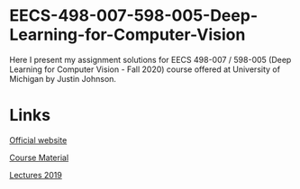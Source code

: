 # EECS-498-007-598-005-Deep-Learning-for-Computer-Vision

Here I present my assignment solutions for EECS 498-007 / 598-005 (Deep Learning for Computer Vision - Fall 2020) course offered at University of Michigan by Justin Johnson.

# Links

[Official website](https://web.eecs.umich.edu/~justincj/teaching/eecs498/FA2020/)  

[Course Material](https://web.eecs.umich.edu/~justincj/teaching/eecs498/FA2020/schedule.html)  

[Lectures 2019](https://www.youtube.com/playlist?list=PL5-TkQAfAZFbzxjBHtzdVCWE0Zbhomg7r)  

